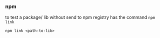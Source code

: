 ### npm

to test a package/ lib without send to npm registry has the command `npm link`

```shell
npm link <path-to-lib>
```
